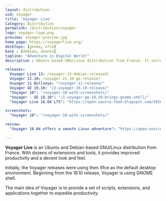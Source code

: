 ```yaml
---
layout: distribution
uid: voyager
title: 'Voyager Live'
Category: Distribution
permalink: /distribution/voyager
logo: voyager-logo.png
preview: voyager-preview.jpg
home_page: https://voyagerlive.org/
desktops: [gnome, xfce]
base : [debian, ubuntu]
tagline: "Adventure in Digital World!"
description : Ubuntu based GNU/Linux distribution from France. It includes several extensions and tools to provide improved productivity.

releases:
  Voyager Live 13: /voyager-13-debian-released/
  Voyager 21.10: /voyager-21.10-ge-release/
  Voyager 11 Bullseye: "/voyager-11-release/"
  Voyager GE 19.10: "/2-voyager-19.10-release/"
  "Voyager 10": "/voyager-10-with-screenshots/"
  "Voyager - GE 18.10": "/1-voyager-ge-18.10-brings-gnome-shell/"
  "Voyager Live 16.04 LTS": "https://open-source-feed.blogspot.com/2016/04/voyager-live-1604-lts-released.html"

screenshots:
  "Voyager 10": "/voyager-10-with-screenshots/"

review:
  "Voyager 16.04 offers a smooth Linux adventure": "https://open-source-feed.blogspot.com/2016/06/voyager-live-1604-offers-smooth-linux.html"

---
```


**Voyager Live** is an Ubuntu and Debian-based GNU/Linux distribution from France. With dozens of extensions and tools, it provides improved productivity and a decent look and feel.

Initially, the Voyager releases were using then Xfce as the default desktop environment. Beginning from the 18.10 release, Voyager is using GNOME shell.

The main idea of Voyager is to provide a set of scripts, extensions, and applications together to expedite productivity.